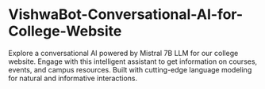 # VishwaBot-Conversational-AI-for-College-Website
Explore a conversational AI powered by Mistral 7B LLM for our college website. Engage with this intelligent assistant to get information on courses, events, and campus resources. Built with cutting-edge language modeling for natural and informative interactions.
